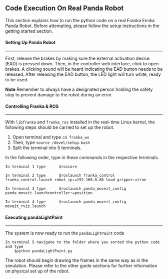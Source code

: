 ## Code Execution On Real Panda Robot

This section explains how to run the python code on a real Franka Emika Panda Robot. Before attempting, please follow the setup instructions in the getting started section.


#### Setting Up Panda Robot
**********
First, release the brakes by making sure the external activation device (EAD) is pressed down. Then, in the controller web interface, click to open brakes. A clicking sound will be heard indicating the EAD button needs to be released. After releasing the EAD button, the LED light will turn white, ready to be used. 

**Note** Remember to always have a designated person holding the safety stop to prevent damage to the robot during an error.

#### Controlling Franka & ROS
**********
With ```libfranka``` and ```franka_ros``` installed in the real-time Linux kernel, the following steps should be carried to set up the robot. 

1. Open terminal and type ``` cd franka_ws ```
2. Then, type ``` source /devel/setup.bash ```
3. Split the terminal into 5 terminals.

In the following order, type in these commands in the respective terminals. 

	In terminal 1 type      $roscore

	In terminal 2 type      $roslaunch franka_control franka_control.launch robot_ip:=192.168.0.88 load_gripper:=true

	In terminal 3 type      $roslaunch panda_moveit_config panda_moveit.launchcontroller:=position

	In terminal 4 type      $roslaunch panda_moveit_config moveit_rviz.launch 


#### Executing pandaLightPaint
**********
The system is now ready to run the ```pandaLightPaint``` code

    In terminal 5 navigate to the folder where you sorted the python code and type
        $python pandaLightPaint.py

The robot should begin drawing the frames in the same way as in the simulation. 
Please refer to the other guide sections for further information on physical set up of the robot.
